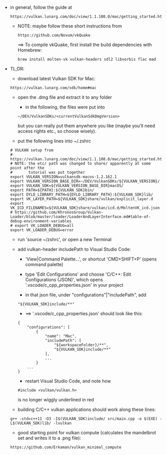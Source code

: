 * in general, follow the guide at
    ```
    https://vulkan.lunarg.com/doc/view/1.1.108.0/mac/getting_started.html
    ```
    * NOTE: maybe follow these short instructions from
        ```
        https://github.com/Novum/vkQuake
        ```
        ==> To compile vkQuake, first install the build dependencies with Homebrew:
        ```
        brew install molten-vk vulkan-headers sdl2 libvorbis flac mad
        ```    

* TL;DR:

    * download latest Vulkan SDK for Mac:
    ```
    https://vulkan.lunarg.com/sdk/home#mac
    ```

    * open the .dmg file and extract it to any folder

        * in the following, the files were put into
        ```
        ~/DEV/VulkanSDKs/<currentVulkanSdkDmgVersion>
        ```
        but you can really put them anywhere you like (maybe you'll need access rights etc., so choose wisely).

    * put the following lines into ~/.zshrc
    ```
    # VULKAN setup from
    # https://vulkan.lunarg.com/doc/view/1.1.108.0/mac/getting_started.html
    # NOTE: the etc/ path was changed to share/ apparently at some point after the
    #       tutorial was put together
    export VULKAN_VERSION=vulkansdk-macos-1.2.162.1
    export VULKAN_VERSION_BASE_DIR=~/DEV/VulkanSDKs/${VULKAN_VERSION}/
    export VULKAN_SDK=${VULKAN_VERSION_BASE_DIR}macOS/
    export PATH=${PATH}:${VULKAN_SDK}bin/
    export DYLD_LIBRARY_PATH=${DYLD_LIBRARY_PATH}:${VULKAN_SDK}lib/
    export VK_LAYER_PATH=${VULKAN_SDK}share/vulkan/explicit_layer.d
    export VK_ICD_FILENAMES=${VULKAN_SDK}share/vulkan/icd.d/MoltenVK_icd.json
    # https://github.com/KhronosGroup/Vulkan-Loader/blob/master/loader/LoaderAndLayerInterface.md#table-of-debug-environment-variables
    # export VK_LOADER_DEBUG=all
    export VK_LOADER_DEBUG=error
    ```

    * run 'source ~/zshrc', or open a new Terminal

    * add vulkan-header includePath to Visual Studio Code:

        * 'View|Command Palette...', or shortcut 'CMD+SHIFT+P' (opens command palette)

        * type 'Edit Configurations' and choose 'C/C++: Edit Configurations (JSON)', which opens '.vscode/c_cpp_properties.json' in your project

        * in that json file, under "configurations"|"includePath", add
        ```
        "${VULKAN_SDK}include/**"
        ```

        * ==> '.vscode/c_cpp_properties.json' should look like this:
        ```
        {
            "configurations": [
                {
                    "name": "Mac",
                    "includePath": [
                        "${workspaceFolder}/**",
                        "${VULKAN_SDK}include/**"
                    ],
                    ...
                }
            ...
        }
        ```

        * restart Visual Studio Code, and note how
        ```
        #include <vulkan/vulkan.h>
        ```
        is no longer wiggly underlined in red

    * building C/C++ vulkan applications should work along these lines:
    ```
    g++ -std=c++11 -O3 -I$(VULKAN_SDK)include/ src/main.cpp -o $(EXE) -L$(VULKAN_SDK)lib/ -lvulkan
    ```

    * good starting point for vulkan compute (calculates the mandelbrot set and writes it to a .png file):
    ```
    https://github.com/Erkaman/vulkan_minimal_compute
    ```
